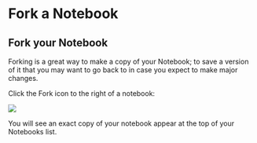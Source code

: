 # Fork a Notebook

## Fork your Notebook

Forking is a great way to make a copy of your Notebook; to save a version of it that you may want to go back to in case you expect to make major changes.

Click the Fork icon to the right of a notebook:

![](https://support.paperspace.com/hc/article_attachments/360023232753/mceclip13.png)

You will see an exact copy of your notebook appear at the top of your Notebooks list.

